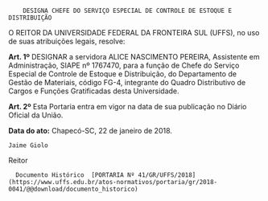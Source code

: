         DESIGNA CHEFE DO SERVIÇO ESPECIAL DE CONTROLE DE ESTOQUE E DISTRIBUIÇÃO  

O REITOR DA UNIVERSIDADE FEDERAL DA FRONTEIRA SUL (UFFS), no uso de suas atribuições legais, resolve:

  

 **Art. 1º** DESIGNAR a servidora ALICE NASCIMENTO PEREIRA, Assistente em Administração, SIAPE nº 1767470, para a função de Chefe do Serviço Especial de Controle de Estoque e Distribuição, do Departamento de Gestão de Materiais, código FG-4, integrante do Quadro Distributivo de Cargos e Funções Gratificadas desta Universidade.

  

 **Art. 2º** Esta Portaria entra em vigor na data de sua publicação no Diário Oficial da União.

   **Data do ato:** Chapecó-SC, 22 de janeiro de 2018.   
 

    Jaime Giolo   
 Reitor 

      Documento Histórico  [PORTARIA Nº 41/GR/UFFS/2018](https://www.uffs.edu.br/atos-normativos/portaria/gr/2018-0041/@@download/documento_historico)     
      